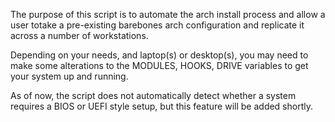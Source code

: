 The purpose of this script is to automate the arch install process and allow a user totake a pre-existing barebones arch configuration and replicate it across a number of workstations.

Depending on your needs, and laptop(s) or desktop(s), you may need to make some alterations to the MODULES, HOOKS, DRIVE variables to get your system up and running.

As of now, the script does not automatically detect whether a system requires a BIOS or UEFI style setup, but this feature will be added shortly.



